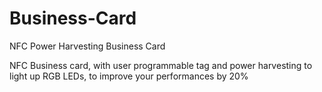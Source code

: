 # Business-Card
NFC Power Harvesting Business Card

NFC Business card, with user programmable tag and power harvesting to light up RGB LEDs, to improve your performances by 20%
